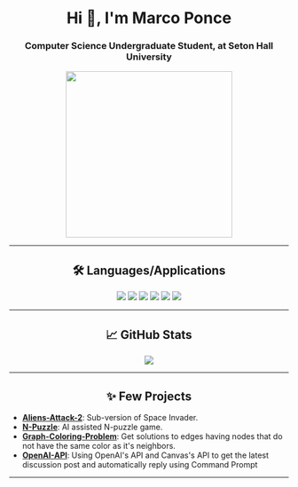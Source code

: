 <h1 align="center">Hi 👋, I'm Marco Ponce</h1>
<h3 align="center">Computer Science Undergraduate Student, at Seton Hall University</h3>

<p align="center">
  <img src=https://media.giphy.com/media/HzPtbOKyBoBFsK4hyc/giphy.gif?cid width="300" height="300"/>
</p>

---

<h2 align="center"> 🛠️ Languages/Applications </h2>

<p align="center">
  <img src="https://img.shields.io/badge/Code-Racket-informational?style=for-the-badge&logo=racket&color=maroon" />
  <img src="https://img.shields.io/badge/Code-Java-informational?style=for-the-badge&logo=java&color=orange" />
  <img src="https://img.shields.io/badge/Code-Python-informational?style=for-the-badge&logo=python&color=blue" />
  <img src="https://img.shields.io/badge/Code-Lua-informational?style=for-the-badge&logo=lua&color=skyblue" />
  <img src="https://img.shields.io/badge/Tools-GitHub-informational?style=for-the-badge&logo=github&color=black" />
  <img src="https://img.shields.io/badge/Tools-Excel-informational?style=for-the-badge&logo=microsoftexcel&color=green" />
</p>

---

<h2 align="center"> 📈 GitHub Stats</h2>

<p align="center">
  <img src="https://github-readme-stats-poncema4s-projects.vercel.app/api/top-langs/?username=poncema4&theme=tokyonight&count-private=true"/>
</p>

---

<h2 align="center">✨ Few Projects</h2>

- **[Aliens-Attack-2](https://github.com/poncema4/Aliens-Attack-2)**: Sub-version of Space Invader.
- **[N-Puzzle](https://github.com/poncema4/N-Puzzle)**: AI assisted N-puzzle game.
- **[Graph-Coloring-Problem](https://github.com/poncema4/Graph-Coloring-Problem)**: Get solutions to edges having nodes that do not have the same color as it's neighbors.
- **[OpenAI-API](https://github.com/poncema4/OpenAI-API)**: Using OpenAI's API and Canvas's API to get the latest discussion post and automatically reply using Command Prompt
---
